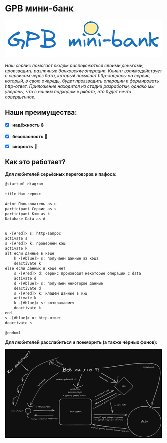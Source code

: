 GPB мини-банк 
===

![logo](pictures/logo.png)

_Наш сервис помогает людям распоряжаться своими деньгами, производить различные банковские операции. Клиент взаимодействует с сервисом через бота, который посылает http-запросы на сервис, который, в свою очередь, будет производить операции и формировать http-ответ.
Приложение находится на стадии разработки, однако мы уверены, 
что с нашим подходом к работе, это будет нечто совершенное._

## Наши преимущества:

- [x] **надёжность** :lock:
- [x] **безопасность** :cactus:
- [x] **скорость** :horse_racing:


## Как это работает?

**Для любителей серьёзных переговоров и пафоса**:
```plantuml
@startuml diagram

title Наш сервис

Actor Пользователь as u
participant Сервис as s
participant Кэш as k
Database Data as d


u -[#red]> s: http-запрос
activate s
s -[#red]> k: проверяем кэш
activate k
alt если данные в кэше
    k -[#blue]> s: получаем данные из кэша
    deactivate k
else если данных в кэше нет
    s -[#red]> d: сервис производит некоторые операции с data
    activate d
    d -[#blue]> s: получаем некоторые данные
    deactivate d
    s -[#red]> k: кладём данные в кэш
    activate k
    k -[#blue]> s: возвращаемся
    deactivate k
end
s -[#blue]> u: http-ответ
deactivate s

@enduml
```
**Для любителей расслабиться и поюморить (а также чёрных фонов):**

![service.png](pictures/service.png)
